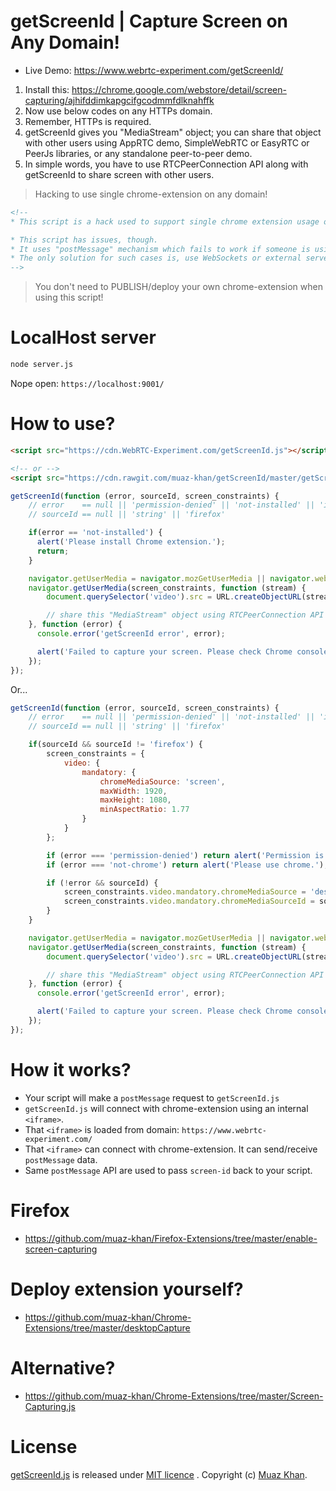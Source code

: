 # getScreenId | Capture Screen on Any Domain!

* Live Demo: https://www.webrtc-experiment.com/getScreenId/

1. Install this: https://chrome.google.com/webstore/detail/screen-capturing/ajhifddimkapgcifgcodmmfdlknahffk
2. Now use below codes on any HTTPs domain.
3. Remember, HTTPs is required.
4. getScreenId gives you "MediaStream" object; you can share that object with other users using AppRTC demo, SimpleWebRTC or EasyRTC or PeerJs libraries, or any standalone peer-to-peer demo.
5. In simple words, you have to use RTCPeerConnection API along with getScreenId to share screen with other users.

> Hacking to use single chrome-extension on any domain!

```html
<!--
* This script is a hack used to support single chrome extension usage on any domain.

* This script has issues, though.
* It uses "postMessage" mechanism which fails to work if someone is using it from inside an <iframe>.
* The only solution for such cases is, use WebSockets or external servers to pass "source-ids".
-->
```

> You don't need to PUBLISH/deploy your own chrome-extension when using this script!

# LocalHost server

```sh
node server.js
```

Nope open: `https://localhost:9001/`

# How to use?

```html
<script src="https://cdn.WebRTC-Experiment.com/getScreenId.js"></script>

<!-- or -->
<script src="https://cdn.rawgit.com/muaz-khan/getScreenId/master/getScreenId.js"></script>
```

```javascript
getScreenId(function (error, sourceId, screen_constraints) {
    // error    == null || 'permission-denied' || 'not-installed' || 'installed-disabled' || 'not-chrome'
    // sourceId == null || 'string' || 'firefox'

    if(error == 'not-installed') {
      alert('Please install Chrome extension.');
      return;
    }

    navigator.getUserMedia = navigator.mozGetUserMedia || navigator.webkitGetUserMedia;
    navigator.getUserMedia(screen_constraints, function (stream) {
        document.querySelector('video').src = URL.createObjectURL(stream);

        // share this "MediaStream" object using RTCPeerConnection API
    }, function (error) {
      console.error('getScreenId error', error);

      alert('Failed to capture your screen. Please check Chrome console logs for further information.');
    });
});
```

Or...

```javascript
getScreenId(function (error, sourceId, screen_constraints) {
    // error    == null || 'permission-denied' || 'not-installed' || 'installed-disabled' || 'not-chrome'
    // sourceId == null || 'string' || 'firefox'

    if(sourceId && sourceId != 'firefox') {
        screen_constraints = {
            video: {
                mandatory: {
                    chromeMediaSource: 'screen',
                    maxWidth: 1920,
                    maxHeight: 1080,
                    minAspectRatio: 1.77
                }
            }
        };

        if (error === 'permission-denied') return alert('Permission is denied.');
        if (error === 'not-chrome') return alert('Please use chrome.');

        if (!error && sourceId) {
            screen_constraints.video.mandatory.chromeMediaSource = 'desktop';
            screen_constraints.video.mandatory.chromeMediaSourceId = sourceId;
        }
    }

    navigator.getUserMedia = navigator.mozGetUserMedia || navigator.webkitGetUserMedia;
    navigator.getUserMedia(screen_constraints, function (stream) {
        document.querySelector('video').src = URL.createObjectURL(stream);

        // share this "MediaStream" object using RTCPeerConnection API
    }, function (error) {
      console.error('getScreenId error', error);

      alert('Failed to capture your screen. Please check Chrome console logs for further information.');
    });
});
```

# How it works?

* Your script will make a `postMessage` request to `getScreenId.js`
* `getScreenId.js` will connect with chrome-extension using an internal `<iframe>`.
* That `<iframe>` is loaded from domain: `https://www.webrtc-experiment.com/`
* That `<iframe>` can connect with chrome-extension. It can send/receive `postMessage` data.
* Same `postMessage` API are used to pass `screen-id` back to your script.

# Firefox

* https://github.com/muaz-khan/Firefox-Extensions/tree/master/enable-screen-capturing

# Deploy extension yourself?

* https://github.com/muaz-khan/Chrome-Extensions/tree/master/desktopCapture

# Alternative?

* https://github.com/muaz-khan/Chrome-Extensions/tree/master/Screen-Capturing.js

# License

[getScreenId.js](https://github.com/muaz-khan/getScreenId) is released under [MIT licence](https://www.webrtc-experiment.com/licence/) . Copyright (c) [Muaz Khan](http://www.MuazKhan.com/).
